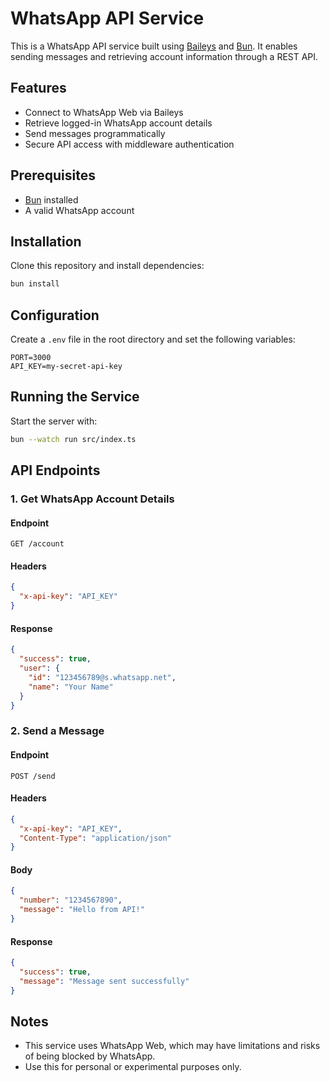 # WhatsApp API Service

This is a WhatsApp API service built using [Baileys](https://github.com/WhiskeySockets/Baileys) and [Bun](https://bun.sh/). It enables sending messages and retrieving account information through a REST API.

## Features

- Connect to WhatsApp Web via Baileys
- Retrieve logged-in WhatsApp account details
- Send messages programmatically
- Secure API access with middleware authentication

## Prerequisites

- [Bun](https://bun.sh/) installed
- A valid WhatsApp account

## Installation

Clone this repository and install dependencies:

```sh
bun install
```

## Configuration

Create a `.env` file in the root directory and set the following variables:

```env
PORT=3000
API_KEY=my-secret-api-key
```

## Running the Service

Start the server with:

```sh
bun --watch run src/index.ts
```

## API Endpoints

### 1. Get WhatsApp Account Details

#### Endpoint

```http
GET /account
```

#### Headers

```json
{
  "x-api-key": "API_KEY"
}
```

#### Response

```json
{
  "success": true,
  "user": {
    "id": "123456789@s.whatsapp.net",
    "name": "Your Name"
  }
}
```

### 2. Send a Message

#### Endpoint

```http
POST /send
```

#### Headers

```json
{
  "x-api-key": "API_KEY",
  "Content-Type": "application/json"
}
```

#### Body

```json
{
  "number": "1234567890",
  "message": "Hello from API!"
}
```

#### Response

```json
{
  "success": true,
  "message": "Message sent successfully"
}
```

## Notes

- This service uses WhatsApp Web, which may have limitations and risks of being blocked by WhatsApp.
- Use this for personal or experimental purposes only.
